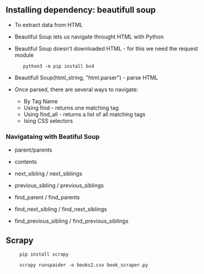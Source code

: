 ## Installing dependency: beautifull soup

- To extract data from HTML
- Beautiful Soup lets us navigate throught HTML with Python
- Beautiful Soup doesn't downloaded HTML - for this we need the request module

         python3 -m pip install bs4

- Beautifull Soup(html_string, "html.parser") -  parse HTML
- Once parsed, there are several ways to navigate:
   - By Tag Name
   - Using find -  returns one matching tag
   - Using find_all - returns a list of all matching tags
   - Ising CSS selectors

### Navigataing with Beatiful Soup

- parent/parents
- contents
- next_sibling / next_siblings
- previous_sibling / previous_siblings

- find_parent / find_parents
- find_next_sibling / find_next_siblings
- find_previous_sibling / find_previous_siblings

## Scrapy

         pip install scrapy

         scrapy runspaider -o books2.csv book_scraper.py